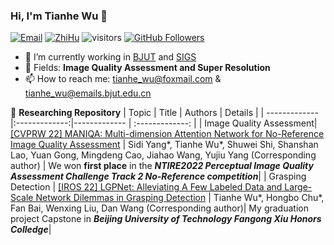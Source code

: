 ### Hi, I'm Tianhe Wu 👋

[![Email](https://img.shields.io/badge/-tianhe_wu@foxmail.com-green?style=flat-square&labelColor=grey&logo=Gmail&logoColor=white&link=mailto:tianhe_wu@foxmail.com)](tianhe_wu@foxmail.com)
[![ZhiHu](https://img.shields.io/badge/Intro-ZhiHu-red)](https://www.zhihu.com/people/ru-ci-zhe-ban-91-2)
![visitors](https://visitor-badge.glitch.me/badge?page_id=TianheWu/TianheWu)
[![GitHub Followers](https://img.shields.io/github/followers/TianheWu?style=social)](https://github.com/TianheWu)

- 🔭 I’m currently working in [BJUT](https://www.bjut.edu.cn/) and [SIGS](https://www.sigs.tsinghua.edu.cn/)
- 🌱 Fields: **Image Quality Assessment and Super Resolution**
- 📫 How to reach me: tianhe_wu@foxmail.com & tianhe_wu@emails.bjut.edu.cn

:snake: **Researching Repository**
| Topic        | Title           | Authors           | Details           |
| ------------- |:-------------:|------------- | :-------------: |
| Image Quality Assessment| [[CVPRW 22] MANIQA: Multi-dimension Attention Network for No-Reference Image Quality Assessment](https://github.com/IIGROUP/MANIQA)      |   Sidi Yang*, Tianhe Wu*, Shuwei Shi, Shanshan Lao, Yuan Gong, Mingdeng Cao, Jiahao Wang, Yujiu Yang (Corresponding author) | We won **first place** in the ***NTIRE2022 Perceptual Image Quality Assessment Challenge Track 2 No-Reference competition***|
| Grasping Detection      | [[IROS 22] LGPNet: Alleviating A Few Labeled Data and Large-Scale Network Dilemmas in Grasping Detection](https://github.com/TianheWu/LGPNet)  | Tianhe Wu*, Hongbo Chu*, Fan Bai, Wenxing Liu, Dan Wang (Corresponding author)| My graduation project Capstone in ***Beijing University of Technology Fangong Xiu Honors Colledge***|
